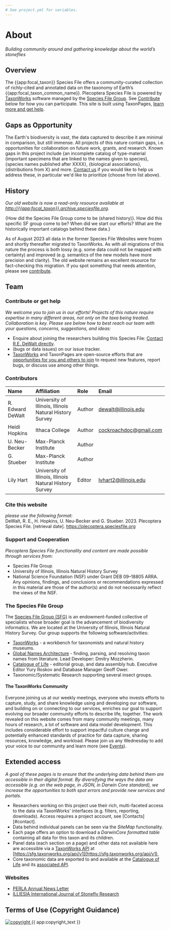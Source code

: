 ```yaml
---
# See project.yml for variables.
---
```


# About

_Building community around and gathering knowledge about the world’s stoneflies_

## Overview

The {{app:focal_taxon}} Species File offers a community-curated collection of richly-cited and annotated data on the taxonomy of Earth’s {{app:focal_taxon_common_name}}. Plecoptera Species File is powered by [TaxonWorks](https://taxonworks.org) software managed by the [Species File Group](https://speciesfilegroup.org). See [Contribute](#contribute-or-get-help) below for how you can participate. This site is built using TaxonPages, [learn more and get help](https://github.com/SpeciesFileGroup/taxonpages).

## Gaps as Opportunity

The Earth's biodiversity is vast, the data captured to describe it are minimal in comparison, but still immense. All projects of this nature contain gaps, i.e. opportunities for collaboration on future work, grants, and research. Known gaps in this project include {an incomplete catalog of type-material (important specimens that are linked to the names given to species}, {species names published after XXXX}, {biological associations}, {distributions from X} and more. [Contact us](#contribute-or-get-help) if you would like to help us address these, in particular we'd like to prioritize {choose from list above}.

## History

_Our old website is now a read-only resource available at [http://{{app:focal_taxon}}.archive.speciesfile.org](http://{{app:focal_taxon}}.archive.speciesfile.org)._

{How did the Species File Group come to be (shared history)}. How did this specific SF group come to be? When did we start our efforts? What are the historically important catalogs behind these data.}

As of August 2023 all data in the former Species File Websites were frozen and shortly thereafter migrated to TaxonWorks. As with all migrations of this nature the process is both lossy (e.g. some data could not be mapped with certainty) and improved (e.g. semantics of the new models have more precision and clarity). The old website remains an excellent resource for fact-checking this migration. If you spot something that needs attention, please see [contribute](about#contribute-or-get-help).

## Team

### Contribute or get help

_We welcome you to join us in our efforts! Projects of this nature require expertise in many different areas, not only on the taxa being treated. Collaboration is key. Please see below how to best reach our team with your questions, concerns, suggestions, and ideas:_

- Enquire about joining the researchers building this Species File: [Contact R.E. DeWalt directly](mailto:dewalt@illinois.edu).
- <TrackerReport label="Report a problem or offer data" tag="a"/> (bugs or data issues) on our issue tracker.
- [TaxonWorks](https://taxonworks.org) and TaxonPages are open-source efforts that are [opportunities for you and others to join](https://docs.taxonworks.org/develop/contributing.html) to request new features, report bugs, or discuss use among other things.

### Contributors

| Name             | Affiliation                                             | Role   | Email                  |
| :--------------- | :------------------------------------------------------ | :----- | :--------------------- |
| R. Edward DeWalt | University of Illinois, Illinois Natural History Survey | Author | dewalt@illinois.edu    |
| Heidi Hopkins    | Ithaca College                                          | Author | cockroachdoc@gmail.com |
| U. Neu-Becker    | Max-Planck Institute                                    | Author |
| G. Stueber       | Max-Planck Institute                                    | Author |
| Lily Hart        | University of Illinois, Illinois Natural History Survey | Editor | lvhart2@illinois.edu   |

### Cite this website

_please use the following format:_  
DeWalt, R. E., H. Hopkins, U. Neu-Becker and G. Stueber. 2023. Plecoptera Species File. [retrieval date]. <https://plecoptera.speciesfile.org>

### Support and Cooperation

_Plecoptera Species File functionality and content are made possible through services from:_

- Species File Group
- University of Illinois, Illinois Natural History Survey
- National Science Foundation (NSF) under Grant DEB 09–18805 ARRA. Any opinions, findings, and conclusions or recommendations expressed in this material are those of the author(s) and do not necessarily reflect the views of the NSF.

### The Species File Group

The [Species File Group (SFG)](https://speciesfilegroup.org/index.html) is an endowment-funded collective of specialists whose broader goal is the advancement of biodiversity informatics. We are located at the University of Illinois, Illinois Natural History Survey. Our group supports the following software/activities:

- [TaxonWorks](https://taxonworks.org) - a workbench for taxonomists and natural history museums.
- [Global Names Architecture](https://globalnames.org/) - finding, parsing, and resolving taxon names from literature. Lead Developer: Dmitry Mozzherin.
- [Catalogue of Life](https://catalogueoflife.org/) - editorial group, and data assembly hub. Executive Editor Yury Roskov and Database Manager Geoff Ower.
- Taxonomic/Systematic Research supporting several insect groups.

#### The TaxonWorks Community

Everyone joining us at our weekly meetings, everyone who invests efforts to capture, study, and share knowledge using and developing our software, and building on or connecting to our services, enriches our goal to support evolving our broader community efforts to describe life, together. The work revealed on this website comes from many community meetings, many hours of research, a lot of software and data model development. This includes considerable effort to support impactful culture change and potentially enhanced standards of practice for data capture, sharing resources, knowledge, and workload. Please join us any Wednesday to add your voice to our community and learn more (see [Events](https://speciesfilegroup.org/events.html)).

## Extended access

_A goal of these pages is to ensure that the underlying data behind them are accessible in their digital format. By diversifying the ways the data are accessible (e.g. on the web page, in JSON, in Darwin Core standard), we increase the opportunities to both spot errors and provide new services and portals._

- Researchers working on this project use their rich, multi-faceted access to the data via TaxonWorks' interfaces (e.g. filters, reporting, downloads). Access requires a project account, see [Contacts][#contact].
- Data behind individual panels can be seen via the _SiteMap_ functionality.
- Each page offers an option to download a _DarwinCore formatted table_ containing all data for this taxon and its children.
- Panel data (each section on a page) and other data not available here are accessible via a [TaxonWorks API](https://api.taxonworks.org) at [https://sfg.taxonworks.org/api/v1](https://sfg.taxonworks.org/api/v1),
- Core taxonomic data are exported to and available at the [Catalogue of Life]({https://link_to_root_taxon_page}) and its [associated API](https://link_to_api_for_pertinent_dataset).

### Websites

- [PERLA Annual News Letter](http://plecoptera.speciesfile.org/HomePage/Plecoptera/PerlaList.aspx)
- [ILLIESIA International Journal of Stonefly Research](http://illiesia.speciesfile.org/)

## Terms of Use (Copyright Guidance)

<div class="flex items-center gap-2">
  <a
    class="min-w-fit"
    href="{{ app:copyright_image_link }}"
  >
    <img 
      src="{{ app:copyright_image }}" 
      alt="copyright" 
      class="m-0"
    >
  </a>
  <span>{{ app:copyright_text }}</span>
</div>
